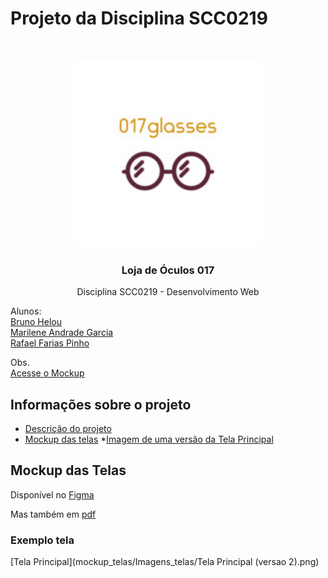 # Projeto da Disciplina SCC0219
<!-- PROJECT LOGO -->
<br />
<p align="center">
  <a href="https://raw.githubusercontent.com/Brunohelou/scc-0219-devweb-glassesStore/master/pages/images/logo_size.jpg">
    <img src="https://raw.githubusercontent.com/Brunohelou/scc-0219-devweb-glassesStore/master/pages/images/logo_size.jpg" alt="Logo" width="300" height="300">
  </a>

  <h3 align="center">Loja de Óculos 017</h3>

  <p align="center">
    Disciplina SCC0219 - Desenvolvimento Web
  </p>
</p>

Alunos: <br>
[Bruno Helou](https://github.com/Brunohelou) <br>
[Marilene Andrade Garcia](https://github.com/MarileneGarcia) <br>
[Rafael Farias Pinho](https://github.com/rafaelfpinho)

Obs. <br>
[Acesse o Mockup](https://www.figma.com/file/90M9GNbrUwnLGpIPAdX5Nn/Glasses-Store?node-id=0%3A1)





<!-- TABLE OF CONTENTS -->
## Informações sobre o projeto

* [Descrição do projeto](descricao_projeto.pdf)
* [Mockup das telas](#mockup-das-telas)
  *[Imagem de uma versão da Tela Principal](#exemplo-tela)



<!-- ABOUT THE PROJECT -->
## Mockup das Telas

Disponível no [Figma](https://www.figma.com/file/90M9GNbrUwnLGpIPAdX5Nn/Glasses-Store?node-id=0%3A1)

Mas também em [pdf](mockup_telas/Loja_Oculos017.pdf)

### Exemplo tela
[Tela Principal](mockup_telas/Imagens_telas/Tela Principal (versao 2).png)

